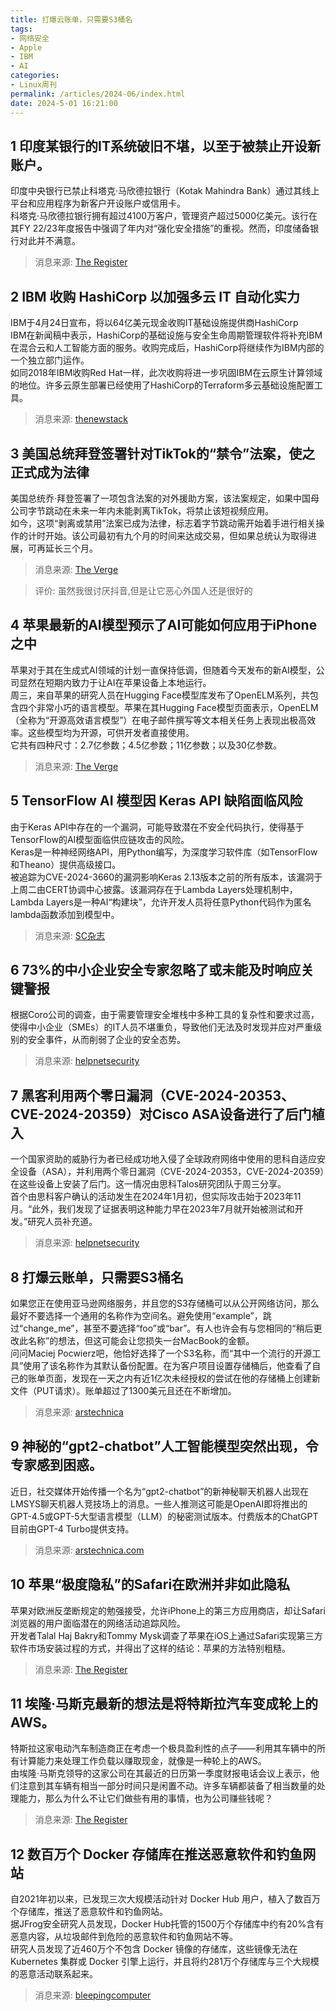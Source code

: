 ```yaml
---
title: 打爆云账单，只需要S3桶名
tags: 
- 网络安全
- Apple
- IBM
- AI
categories: 
- Linux周刊
permalink: /articles/2024-06/index.html
date: 2024-5-01 16:21:00
---
```


## 1 印度某银行的IT系统破旧不堪，以至于被禁止开设新账户。
印度中央银行已禁止科塔克·马欣德拉银行（Kotak Mahindra Bank）通过其线上平台和应用程序为新客户开设账户或信用卡。   
科塔克·马欣德拉银行拥有超过4100万客户，管理资产超过5000亿美元。该行在其FY 22/23年度报告中强调了年内对“强化安全措施”的重视。然而，印度储备银行对此并不满意。   
> 消息来源: [The Register](https://www.theregister.com/2024/04/25/rbi_india_kotak_mahindra_bank/)

## 2 IBM 收购 HashiCorp 以加强多云 IT 自动化实力
IBM于4月24日宣布，将以64亿美元现金收购IT基础设施提供商HashiCorp   
IBM在新闻稿中表示，HashiCorp的基础设施与安全生命周期管理软件将补充IBM在混合云和人工智能方面的服务。收购完成后，HashiCorp将继续作为IBM内部的一个独立部门运作。   
如同2018年IBM收购Red Hat一样，此次收购将进一步巩固IBM在云原生计算领域的地位。许多云原生部署已经使用了HashiCorp的Terraform多云基础设施配置工具。
> 消息来源: [thenewstack](https://thenewstack.io/ibm-purchases-hashicorp-for-multicloud-it-automation/)


## 3 美国总统拜登签署针对TikTok的“禁令”法案，使之正式成为法律
美国总统乔·拜登签署了一项包含法案的对外援助方案，该法案规定，如果中国母公司字节跳动在未来一年内未能剥离TikTok，将禁止该短视频应用。   
如今，这项“剥离或禁用”法案已成为法律，标志着字节跳动需开始着手进行相关操作的计时开始。该公司最初有九个月的时间来达成交易，但如果总统认为取得进展，可再延长三个月。   
> 消息来源: [The Verge](https://www.theverge.com/2024/4/24/24139036/biden-signs-tiktok-ban-bill-divest-foreign-aid-package)

> 评价: 虽然我很讨厌抖音,但是让它恶心外国人还是很好的


## 4 苹果最新的AI模型预示了AI可能如何应用于iPhone之中
苹果对于其在生成式AI领域的计划一直保持低调，但随着今天发布的新AI模型，公司显然在短期内致力于让AI在苹果设备上本地运行。   
周三，来自苹果的研究人员在Hugging Face模型库发布了OpenELM系列，共包含四个非常小巧的语言模型。苹果在其Hugging Face模型页面表示，OpenELM（全称为“开源高效语言模型”）在电子邮件撰写等文本相关任务上表现出极高效率。这些模型均为开源，可供开发者直接使用。   
它共有四种尺寸：2.7亿参数；4.5亿参数；11亿参数；以及30亿参数。   
> 消息来源: [The Verge](https://www.theverge.com/2024/4/24/24139266/apple-ai-model-openelm-iphone-laptops-strategy)


## 5 TensorFlow AI 模型因 Keras API 缺陷面临风险
由于Keras API中存在的一个漏洞，可能导致潜在不安全代码执行，使得基于TensorFlow的AI模型面临供应链攻击的风险。   
Keras是一种神经网络API，用Python编写，为深度学习软件库（如TensorFlow和Theano）提供高级接口。   
被追踪为CVE-2024-3660的漏洞影响Keras 2.13版本之前的所有版本，该漏洞于上周二由CERT协调中心披露。该漏洞存在于Lambda Layers处理机制中，Lambda Layers是一种AI“构建块”，允许开发人员将任意Python代码作为匿名lambda函数添加到模型中。   
> 消息来源: [SC杂志](https://www.scmagazine.com/news/tensorflow-ai-models-at-risk-due-to-keras-api-flaw)


## 6 73%的中小企业安全专家忽略了或未能及时响应关键警报
根据Coro公司的调查，由于需要管理安全堆栈中多种工具的复杂性和要求过高，使得中小企业（SMEs）的IT人员不堪重负，导致他们无法及时发现并应对严重级别的安全事件，从而削弱了企业的安全态势。
> 消息来源: [helpnetsecurity](https://www.helpnetsecurity.com/2024/04/25/73-of-sme-security-pros-missed-or-ignored-critical-alerts/)


## 7 黑客利用两个零日漏洞（CVE-2024-20353、CVE-2024-20359）对Cisco ASA设备进行了后门植入
一个国家资助的威胁行为者已经成功地入侵了全球政府网络中使用的思科自适应安全设备（ASA），并利用两个零日漏洞（CVE-2024-20353，CVE-2024-20359）在这些设备上安装了后门。这一情况由思科Talos研究团队于周三分享。   
首个由思科客户确认的活动发生在2024年1月初，但实际攻击始于2023年11月。“此外，我们发现了证据表明这种能力早在2023年7月就开始被测试和开发。”研究人员补充道。   
> 消息来源: [helpnetsecurity](https://www.helpnetsecurity.com/2024/04/24/cve-2024-20353-cve-2024-20359/)


## 8 打爆云账单，只需要S3桶名
如果您正在使用亚马逊网络服务，并且您的S3存储桶可以从公开网络访问，那么最好不要选择一个通用的名称作为空间名。避免使用“example”，跳过“change_me”，甚至不要选择“foo”或“bar”。有人也许会有与您相同的“稍后更改此名称”的想法，但这可能会让您损失一台MacBook的金额。   
问问Maciej Pocwierz吧，他恰好选择了一个S3名称，而“其中一个流行的开源工具”使用了该名称作为其默认备份配置。在为客户项目设置存储桶后，他查看了自己的账单页面，发现在一天之内有近1亿次未经授权的尝试在他的存储桶上创建新文件（PUT请求）。账单超过了1300美元且还在不断增加。
> 消息来源: [arstechnica](https://arstechnica.com/information-technology/2024/04/aws-s3-storage-bucket-with-unlucky-name-nearly-cost-developer-1300/)


## 9 神秘的“gpt2-chatbot”人工智能模型突然出现，令专家感到困惑。
近日，社交媒体开始传播一个名为“gpt2-chatbot”的新神秘聊天机器人出现在LMSYS聊天机器人竞技场上的消息。一些人推测这可能是OpenAI即将推出的GPT-4.5或GPT-5大型语言模型（LLM）的秘密测试版本。付费版本的ChatGPT目前由GPT-4 Turbo提供支持。   
> 消息来源: [arstechnica.com](https://arstechnica.com/information-technology/2024/04/rumors-swirl-about-mystery-gpt2-chatbot-that-some-think-is-gpt-5-in-disguise/)


## 10 苹果“极度隐私”的Safari在欧洲并非如此隐私
苹果对欧洲反垄断规定的勉强接受，允许iPhone上的第三方应用商店，却让Safari浏览器的用户面临潜在的网络活动追踪风险。   
开发者Talal Haj Bakry和Tommy Mysk调查了苹果在iOS上通过Safari实现第三方软件市场安装过程的方式，并得出了这样的结论：苹果的方法特别粗糙。
> 消息来源: [The Register](https://www.theregister.com/2024/04/30/apple_safari_europe_tracking/)


## 11 埃隆·马斯克最新的想法是将特斯拉汽车变成轮上的AWS。
特斯拉这家电动汽车制造商正在考虑一个极具盈利性的点子——利用其车辆中的所有计算能力来处理工作负载以赚取现金，就像是一种轮上的AWS。   
由埃隆·马斯克领导的这家公司在其最近的日历第一季度财报电话会议上表示，他们注意到其车辆有相当一部分时间只是闲置不动。许多车辆都装备了相当数量的处理能力，那么为什么不让它们做些有用的事情，也为公司赚些钱呢？
> 消息来源: [The Register](https://www.theregister.com/2024/04/30/tesla_ai_workloads/)


## 12 数百万个 Docker 存储库在推送恶意软件和钓鱼网站
自2021年初以来，已发现三次大规模活动针对 Docker Hub 用户，植入了数百万个存储库，推送了恶意软件和钓鱼网站。   
据JFrog安全研究人员发现，Docker Hub托管的1500万个存储库中约有20%含有恶意内容，从垃圾邮件到危险的恶意软件和钓鱼网站不等。   
研究人员发现了近460万个不包含 Docker 镜像的存储库，这些镜像无法在 Kubernetes 集群或 Docker 引擎上运行，并且将约281万个存储库与三个大规模的恶意活动联系起来。 
> 消息来源: [bleepingcomputer](https://www.bleepingcomputer.com/news/security/millions-of-docker-repos-found-pushing-malware-phishing-sites/)